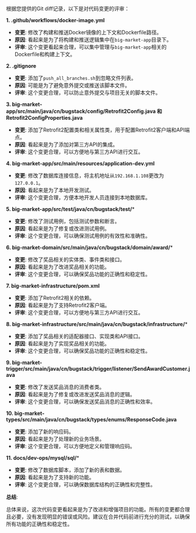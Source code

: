 根据您提供的Git diff记录，以下是对代码变更的评审：

**1. .github/workflows/docker-image.yml**

*   **变更**: 修改了构建和推送Docker镜像的上下文和Dockerfile路径。
*   **原因**: 看起来是为了将构建和推送逻辑集中在`big-market-app`目录下。
*   **评审**: 这个变更看起来合理，可以集中管理与`big-market-app`相关的Dockerfile和构建上下文。

**2. .gitignore**

*   **变更**: 添加了`push_all_branches.sh`到忽略文件列表。
*   **原因**: 可能是为了避免意外提交或推送该脚本文件。
*   **评审**: 这个变更合理，可以防止意外提交与项目无关的脚本文件。

**3. big-market-app/src/main/java/cn/bugstack/config/Retrofit2Config.java 和 Retrofit2ConfigProperties.java**

*   **变更**: 添加了Retrofit2配置类和相关属性类，用于配置Retrofit2客户端和API端点。
*   **原因**: 看起来是为了添加对第三方API的集成。
*   **评审**: 这个变更合理，可以方便地与第三方API进行交互。

**4. big-market-app/src/main/resources/application-dev.yml**

*   **变更**: 修改了数据库连接信息，将主机地址从`192.168.1.108`更改为`127.0.0.1`。
*   **原因**: 看起来是为了本地开发测试。
*   **评审**: 这个变更合理，方便本地开发人员连接到本地数据库。

**5. big-market-app/src/test/java/cn/bugstack/test/***

*   **变更**: 修改了测试用例，包括测试参数和断言。
*   **原因**: 看起来是为了修复或改进测试用例。
*   **评审**: 这个变更合理，可以确保测试用例的有效性和准确性。

**6. big-market-domain/src/main/java/cn/bugstack/domain/award/***

*   **变更**: 修改了奖品相关的实体类、事件类和接口。
*   **原因**: 看起来是为了改进奖品相关的功能。
*   **评审**: 这个变更合理，可以确保奖品功能的正确性和稳定性。

**7. big-market-infrastructure/pom.xml**

*   **变更**: 添加了Retrofit2相关的依赖。
*   **原因**: 看起来是为了支持Retrofit2客户端。
*   **评审**: 这个变更合理，可以方便地与第三方API进行交互。

**8. big-market-infrastructure/src/main/java/cn/bugstack/infrastructure/***

*   **变更**: 添加了奖品相关的适配器接口、实现类和API接口。
*   **原因**: 看起来是为了实现奖品相关的功能。
*   **评审**: 这个变更合理，可以确保奖品功能的正确性和稳定性。

**9. big-market-trigger/src/main/java/cn/bugstack/trigger/listener/SendAwardCustomer.java**

*   **变更**: 修改了发送奖品消息的消费者类。
*   **原因**: 看起来是为了修复或改进发送奖品消息的逻辑。
*   **评审**: 这个变更合理，可以确保发送奖品消息的正确性和效率。

**10. big-market-types/src/main/java/cn/bugstack/types/enums/ResponseCode.java**

*   **变更**: 添加了新的响应码。
*   **原因**: 看起来是为了处理新的业务场景。
*   **评审**: 这个变更合理，可以方便地定义和管理响应码。

**11. docs/dev-ops/mysql/sql/***

*   **变更**: 修改了数据库脚本，添加了新的表和数据。
*   **原因**: 看起来是为了支持新的功能。
*   **评审**: 这个变更合理，可以确保数据库结构的正确性和完整性。

**总结**:

总体来说，这次代码变更看起来是为了改进和增强项目的功能。所有的变更都合理且必要，没有发现明显的错误或风险。建议在合并代码前进行充分的测试，以确保所有功能的正确性和稳定性。